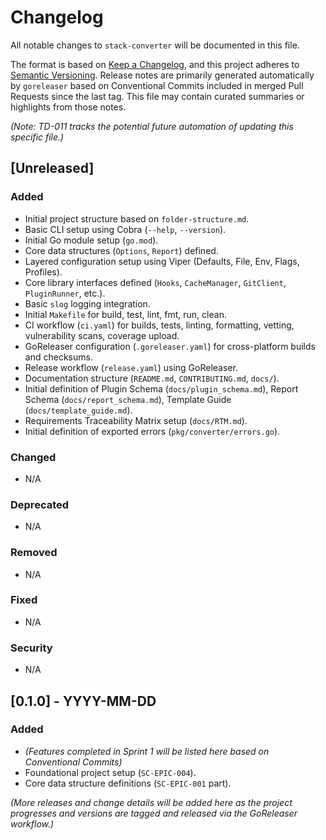 # Changelog

All notable changes to `stack-converter` will be documented in this file.

The format is based on [Keep a Changelog](https://keepachangelog.com/en/1.0.0/),
and this project adheres to [Semantic Versioning](https://semver.org/spec/v2.0.0.html). Release notes are primarily generated automatically by `goreleaser` based on Conventional Commits included in merged Pull Requests since the last tag. This file may contain curated summaries or highlights from those notes.

_(Note: TD-011 tracks the potential future automation of updating this specific file.)_

## [Unreleased]

### Added

- Initial project structure based on `folder-structure.md`.
- Basic CLI setup using Cobra (`--help`, `--version`).
- Initial Go module setup (`go.mod`).
- Core data structures (`Options`, `Report`) defined.
- Layered configuration setup using Viper (Defaults, File, Env, Flags, Profiles).
- Core library interfaces defined (`Hooks`, `CacheManager`, `GitClient`, `PluginRunner`, etc.).
- Basic `slog` logging integration.
- Initial `Makefile` for build, test, lint, fmt, run, clean.
- CI workflow (`ci.yaml`) for builds, tests, linting, formatting, vetting, vulnerability scans, coverage upload.
- GoReleaser configuration (`.goreleaser.yaml`) for cross-platform builds and checksums.
- Release workflow (`release.yaml`) using GoReleaser.
- Documentation structure (`README.md`, `CONTRIBUTING.md`, `docs/`).
- Initial definition of Plugin Schema (`docs/plugin_schema.md`), Report Schema (`docs/report_schema.md`), Template Guide (`docs/template_guide.md`).
- Requirements Traceability Matrix setup (`docs/RTM.md`).
- Initial definition of exported errors (`pkg/converter/errors.go`).

### Changed

- N/A

### Deprecated

- N/A

### Removed

- N/A

### Fixed

- N/A

### Security

- N/A

## [0.1.0] - YYYY-MM-DD <!-- Replace with actual release date -->

### Added

- _(Features completed in Sprint 1 will be listed here based on Conventional Commits)_
- Foundational project setup (`SC-EPIC-004`).
- Core data structure definitions (`SC-EPIC-001` part).

_(More releases and change details will be added here as the project progresses and versions are tagged and released via the GoReleaser workflow.)_
